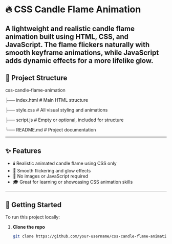 # 🔥 CSS Candle Flame Animation

A lightweight and realistic candle flame animation built using HTML, CSS, and JavaScript.
The flame flickers naturally with smooth keyframe animations, while JavaScript adds dynamic effects for a more lifelike glow.
---

## 📂 Project Structure

css-candle-flame-animation

├── index.html # Main HTML structure

├── style.css # All visual styling and animations

├── script.js # Empty or optional, included for structure

└── README.md # Project documentation

---

## ✨ Features

- 🕯️ Realistic animated candle flame using CSS only
- 🌈 Smooth flickering and glow effects
- 🚫 No images or JavaScript required
- 🎓 Great for learning or showcasing CSS animation skills

---

## 🚀 Getting Started

To run this project locally:

1. **Clone the repo**
   ```bash
   git clone https://github.com/your-username/css-candle-flame-animation.git
